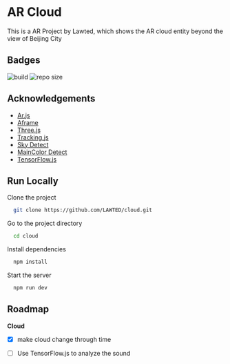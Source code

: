 # AR Cloud

This is a AR Project by Lawted, which shows the AR cloud entity beyond the view of Beijing City

## Badges
![build](https://img.shields.io/github/actions/workflow/status/LAWTED/cloud/main.yml)
![repo size](https://img.shields.io/github/repo-size/Lawted/cloud)
## Acknowledgements

 - [Ar.js](https://ar-js-org.github.io/AR.js-Docs/)
 - [Aframe](https://aframe.io/)
 - [Three.js](https://threejs.org/)
 - [Tracking.js](https://trackingjs.com/)
 - [Sky Detect](https://github.com/cftang0827/sky-detector)
 - [MainColor Detect](https://github.com/whoiam2007s/ImgMainColor)
 - [TensorFlow.js](https://www.tensorflow.org/js)

## Run Locally

Clone the project

```bash
  git clone https://github.com/LAWTED/cloud.git
```

Go to the project directory

```bash
  cd cloud
```

Install dependencies

```bash
  npm install
```

Start the server

```bash
  npm run dev
```


## Roadmap

**Cloud**

- [x] make cloud change through time

- [ ] Use TensorFlow.js to analyze the sound



